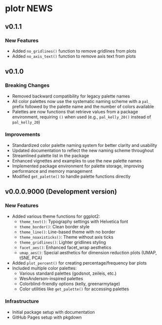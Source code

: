# plotr NEWS

## v0.1.1

### New Features
* Added `no_gridlines()` function to remove gridlines from plots
* Added `no_axis_text()` function to remove axis text from plots

## v0.1.0

### Breaking Changes
* Removed backward compatibility for legacy palette names
* All color palettes now use the systematic naming scheme with a `pal_` prefix followed by the palette name and the number of colors available
* Palettes are now functions that retrieve values from a package environment, requiring `()` when used (e.g., `pal_kelly_20()` instead of `pal_kelly_20`)

### Improvements
* Standardized color palette naming system for better clarity and usability
* Updated documentation to reflect the new naming scheme throughout
* Streamlined palette list in the package
* Enhanced vignettes and examples to use the new palette names
* Implemented package environment for palette storage, improving performance and memory management
* Modified `get_palette()` to handle palette functions directly

## v0.0.0.9000 (Development version)

### New Features
* Added various theme functions for ggplot2:
  * `theme_text()`: Typography settings with Helvetica font
  * `theme_border()`: Clean border style
  * `theme_line()`: Line-based theme with no border
  * `theme_noaxisticks()`: Theme without axis ticks
  * `theme_gridlines()`: Lighter gridlines styling
  * `facet_aes()`: Enhanced facet_wrap aesthetics
  * `umap_aes()`: Special aesthetics for dimension reduction plots (UMAP, tSNE, PCA)
* Added `plot_percent()` for creating percentage/frequency bar plots
* Included multiple color palettes:
  * Various standard palettes (godsnot, zeileis, etc.)
  * WesAnderson-inspired palettes
  * Colorblind-friendly options (kelly, greenarmytage)
  * Color utilities like `get_palette()` for accessing palettes

### Infrastructure
* Initial package setup with documentation
* GitHub Pages setup with pkgdown 